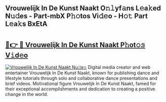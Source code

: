 ## Vrouwelijk In De Kunst Naakt O𝚗𝚕yf𝚊ns L𝚎a𝚔ed N𝚞𝚍es - Part-mbX P𝚑𝚘tos Vi𝚍𝚎o - H𝚘𝚝 Part L𝚎a𝚔s BxEtA

# <h2><a href="http://kff4kwc.oniu.top/?m=Vrouwelijk+In+De+Kunst+Naakt">🔗👉 🔴 Vrouwelijk In De Kunst Naakt P𝚑ot𝚘𝚜 V𝚒d𝚎o</a></h2>

[![Vrouwelijk In De Kunst Naakt Nu𝚍e𝚜](https://i.imgur.com/0qMVB7G.gif)](http://kff4kwc.oniu.top/?m=Vrouwelijk+In+De+Kunst+Naakt)
Digital media creator and web entertainer Vrouwelijk In De Kunst Naakt, known for publishing dance and lifestyle tutorials through solo and collaborative dance presentations and brief videos. Motivational figure Vrouwelijk In De Kunst Naakt, famed for their exceptional accomplishments and dedication to creating a positive change in the world.  
